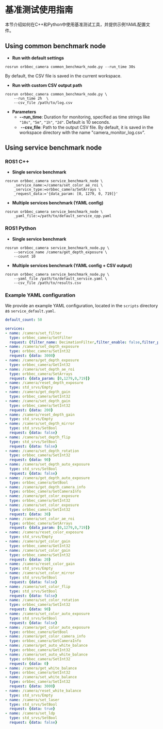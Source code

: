 # 基准测试使用指南

本节介绍如何在C++和Python中使用基准测试工具，并提供示例YAML配置文件。

## Using common benchmark node

* **Run with default settings**

```
rosrun orbbec_camera common_benchmark_node.py --run_time 30s
```

By default, the CSV file is saved in the current workspace.

* **Run with custom CSV output path**

```
rosrun orbbec_camera common_benchmark_node.py \
    --run_time 2h  \
    --csv_file /path/to/log.csv
```

* **Parameters**
  * **--run_time**: Duration for monitoring, specified as time strings like `"10s"`, `"5m"`, `"1h"`, `"2d"`. Default is 10 seconds.
  *  **--csv_file**: Path to the output CSV file. By default, it is saved in the workspace directory with the name "camera_monitor_log.csv".

## Using service benchmark node

### ROS1 C++

* **Single service benchmark**

```
rosrun orbbec_camera service_benchmark_node \
    _service_name:=/camera/set_color_ae_roi \
    _service_type:=orbbec_camera/SetArrays \
    _request_data:='{data_param: [0, 1279, 0, 719]}'
```

* **Multiple services benchmark (YAML config)**

```
rosrun orbbec_camera service_benchmark_node \
    _yaml_file:=/path/to/default_service_cpp.yaml
```

### ROS1 Python

* **Single service benchmark**

```
rosrun orbbec_camera service_benchmark_node.py \
    --service_name /camera/get_depth_exposure \
    --count 10
```

* **Multiple services benchmark (YAML config + CSV output)**

```
rosrun orbbec_camera service_benchmark_node.py \
    --yaml_file /path/to/default_service.yaml \
    --csv_file /path/to/results.csv
```

### **Example YAML configuration**

We provide an example YAML configuration, located in the `scripts` directory as `service_default.yaml`.

```yaml
default_count: 50

services:
- name: /camera/set_filter
  type: orbbec_camera/SetFilter
  request: {filter_name: DecimationFilter,filter_enable: false,filter_param: [5]}
- name: /camera/set_depth_exposure
  type: orbbec_camera/SetInt32
  request: {data: 3000}
- name: /camera/get_depth_exposure
  type: orbbec_camera/GetInt32
- name: /camera/set_depth_ae_roi
  type: orbbec_camera/SetArrays
  request: {data_param: [0,1279,0,719]}
- name: /camera/reset_depth_exposure
  type: std_srvs/Empty
- name: /camera/get_depth_gain
  type: orbbec_camera/GetInt32
- name: /camera/set_depth_gain
  type: orbbec_camera/SetInt32
  request: {data: 200}
- name: /camera/reset_depth_gain
  type: std_srvs/Empty
- name: /camera/set_depth_mirror
  type: std_srvs/SetBool
  request: {data: false}
- name: /camera/set_depth_flip
  type: std_srvs/SetBool
  request: {data: false}
- name: /camera/set_depth_rotation
  type: orbbec_camera/SetInt32
  request: {data: 90}
- name: /camera/set_depth_auto_exposure
  type: std_srvs/SetBool
  request: {data: false}
- name: /camera/get_depth_auto_exposure
  type: orbbec_camera/GetBool
- name: /camera/get_depth_camera_info
  type: orbbec_camera/GetCameraInfo
- name: /camera/get_color_exposure
  type: orbbec_camera/GetInt32
- name: /camera/set_color_exposure
  type: orbbec_camera/SetInt32
  request: {data: 30}
- name: /camera/set_color_ae_roi
  type: orbbec_camera/SetArrays
  request: {data_param: [0,1279,0,719]}
- name: /camera/reset_color_exposure
  type: std_srvs/Empty
- name: /camera/get_color_gain
  type: orbbec_camera/GetInt32
- name: /camera/set_color_gain
  type: orbbec_camera/SetInt32
  request: {data: 20}
- name: /camera/reset_color_gain
  type: std_srvs/Empty
- name: /camera/set_color_mirror
  type: std_srvs/SetBool
  request: {data: false}
- name: /camera/set_color_flip
  type: std_srvs/SetBool
  request: {data: false}
- name: /camera/set_color_rotation
  type: orbbec_camera/SetInt32
  request: {data: 90}
- name: /camera/set_color_auto_exposure
  type: std_srvs/SetBool
  request: {data: false}
- name: /camera/get_color_auto_exposure
  type: orbbec_camera/GetBool
- name: /camera/get_color_camera_info
  type: orbbec_camera/GetCameraInfo
- name: /camera/get_auto_white_balance
  type: orbbec_camera/GetInt32
- name: /camera/set_auto_white_balance
  type: orbbec_camera/SetInt32
  request: {data: 0}
- name: /camera/get_white_balance
  type: orbbec_camera/GetInt32
- name: /camera/set_white_balance
  type: orbbec_camera/SetInt32
  request: {data: 3000}
- name: /camera/reset_white_balance
  type: std_srvs/Empty
- name: /camera/set_laser
  type: std_srvs/SetBool
  request: {data: true}
- name: /camera/set_ldp
  type: std_srvs/SetBool
  request: {data: false}
```
